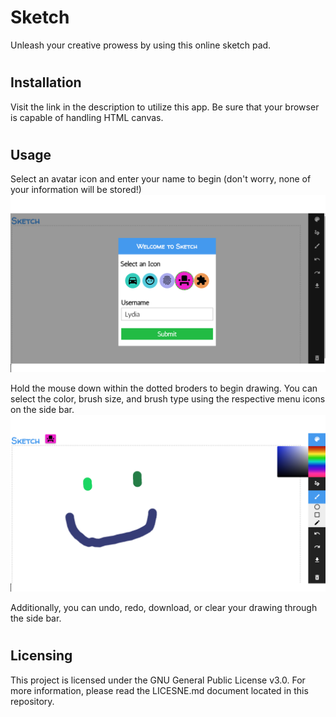 # Sketch
Unleash your creative prowess by using this online sketch pad. 

# <h2> Installation
Visit the link in the description to utilize this app. 
Be sure that your browser is capable of handling HTML canvas.

# <h2> Usage
Select an avatar icon and enter your name to begin (don't worry, none of your information will be stored!)
![alt text](screencaps/Screencap1.png "Filling out login form")

Hold the mouse down within the dotted broders to begin drawing. 
You can select the color, brush size, and brush type using the respective menu icons on the side bar.
![alt text](screencaps/Screencap2.png "Drawing on sketch pad")

Additionally, you can undo, redo, download, or clear your drawing through the side bar.

# <h2> Licensing 
This project is licensed under the GNU General Public License v3.0. 
For more information, please read the LICESNE.md document located in this repository.
